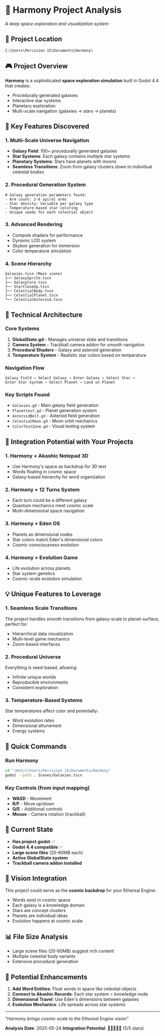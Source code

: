 # 🌌 Harmony Project Analysis
*A deep space exploration and visualization system*

## 📍 Project Location
`C:\Users\Percision 15\Documents\Harmony\`

## 🎮 Project Overview

**Harmony** is a sophisticated **space exploration simulation** built in Godot 4.4 that creates:
- Procedurally generated galaxies
- Interactive star systems
- Planetary exploration
- Multi-scale navigation (galaxies → stars → planets)

## 🌟 Key Features Discovered

### 1. **Multi-Scale Universe Navigation**
- **Galaxy Field**: 100+ procedurally generated galaxies
- **Star Systems**: Each galaxy contains multiple star systems
- **Planetary Systems**: Stars have planets with moons
- **Seamless Transitions**: Zoom from galaxy clusters down to individual celestial bodies

### 2. **Procedural Generation System**
```gdscript
# Galaxy generation parameters found:
- Arm count: 2-6 spiral arms
- Star density: Variable per galaxy type
- Temperature-based star coloring
- Unique seeds for each celestial object
```

### 3. **Advanced Rendering**
- Compute shaders for performance
- Dynamic LOD system
- Skybox generation for immersion
- Color temperature simulation

### 4. **Scene Hierarchy**
```
Galaxies.tscn (Main scene)
├── GalaxySprite.tscn
├── GalaxyCore.tscn
├── StarCloseUp.tscn
├── CelestialBody.tscn
├── CelestialPlanet.tscn
└── CelestialAsteroid.tscn
```

## 🔧 Technical Architecture

### Core Systems
1. **GlobalState.gd** - Manages universe state and transitions
2. **Camera System** - Trackball camera addon for smooth navigation
3. **Procedural Shaders** - Galaxy and asteroid generation
4. **Temperature System** - Realistic star colors based on temperature

### Navigation Flow
```
Galaxy Field → Select Galaxy → Enter Galaxy → Select Star → 
Enter Star System → Select Planet → Land on Planet
```

### Key Scripts Found
- `Galaxies.gd` - Main galaxy field generation
- `Planettest.gd` - Planet generation system
- `AsteroidBelt.gd` - Asteroid field generation
- `CelestialMoon.gd` - Moon orbit mechanics
- `ColorTestZone.gd` - Visual testing system

## 🔗 Integration Potential with Your Projects

### 1. **Harmony + Akashic Notepad 3D**
- Use Harmony's space as backdrop for 3D text
- Words floating in cosmic space
- Galaxy-based hierarchy for word organization

### 2. **Harmony + 12 Turns System**
- Each turn could be a different galaxy
- Quantum mechanics meet cosmic scale
- Multi-dimensional space navigation

### 3. **Harmony + Eden OS**
- Planets as dimensional nodes
- Star colors match Eden's dimensional colors
- Cosmic consciousness evolution

### 4. **Harmony + Evolution Game**
- Life evolution across planets
- Star system genetics
- Cosmic-scale evolution simulation

## 💡 Unique Features to Leverage

### 1. **Seamless Scale Transitions**
The project handles smooth transitions from galaxy-scale to planet-surface, perfect for:
- Hierarchical data visualization
- Multi-level game mechanics
- Zoom-based interfaces

### 2. **Procedural Universe**
Everything is seed-based, allowing:
- Infinite unique worlds
- Reproducible environments
- Consistent exploration

### 3. **Temperature-Based Systems**
Star temperatures affect color and potentially:
- Word evolution rates
- Dimensional attunement
- Energy systems

## 🚀 Quick Commands

### Run Harmony
```bash
cd "/mnt/c/Users/Percision 15/Documents/Harmony"
godot --path . Scenes/Galaxies.tscn
```

### Key Controls (from input mapping)
- **WASD** - Movement
- **R/F** - Move up/down
- **Q/E** - Additional controls
- **Mouse** - Camera rotation (trackball)

## 🎯 Current State
- **Has project.godot** ✅
- **Godot 4.4 compatible** ✅
- **Large scene files** (20-60MB each)
- **Active GlobalState system**
- **Trackball camera addon installed**

## 🌈 Vision Integration

This project could serve as the **cosmic backdrop** for your Ethereal Engine:
- Words exist in cosmic space
- Each galaxy is a knowledge domain
- Stars are concept clusters
- Planets are individual ideas
- Evolution happens at cosmic scale

## 📊 File Size Analysis
- Large scene files (20-60MB) suggest rich content
- Multiple celestial body variants
- Extensive procedural generation

## 🔮 Potential Enhancements

1. **Add Word Entities**: Float words in space like celestial objects
2. **Connect to Akashic Records**: Each star system = knowledge node
3. **Dimensional Travel**: Use Eden's dimensions between galaxies
4. **Evolution Mechanics**: Life spreads across star systems

---

*"Harmony brings cosmic scale to the Ethereal Engine vision"*

**Analysis Date**: 2025-05-24
**Integration Potential**: 🌟🌟🌟🌟🌟 (5/5 stars)